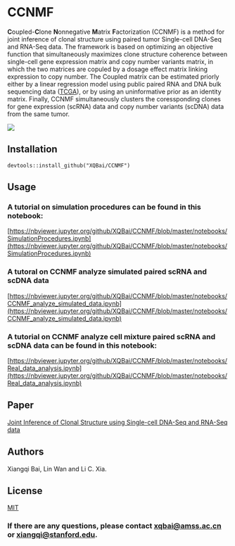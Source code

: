# CCNMF
**C**oupled-**C**lone **N**onnegative **M**atrix **F**actorization (CCNMF) is a method for joint inference of clonal structure using paired tumor Single-cell DNA-Seq and RNA-Seq data. The framework is based on optimizing an objective function that simultaneously maximizes clone structure coherence between single-cell gene expression matrix and copy number variants matrix, in which the two matrices are copuled by a dosage effect matrix linking expression to copy number. The Coupled matrix can be estimated priorly either by a linear regression model using public paired RNA and DNA bulk sequencing data ([TCGA](https://www.cancer.gov/about-nci/organization/ccg/research/structural-genomics/tcga)), or by using an uninformative prior as an identity matrix. Finally, CCNMF simultaneously clusters the coressponding clones for gene expression (scRNA) data and copy number variants (scDNA) data from the same tumor. 

![](https://github.com/XQBai/CCNMF/blob/master/image/CCNMFflow.png)

## Installation

```
devtools::install_github("XQBai/CCNMF")
```
## Usage
### A tutorial on simulation procedures can be found in this notebook:

[https://nbviewer.jupyter.org/github/XQBai/CCNMF/blob/master/notebooks/SimulationProcedures.ipynb](https://nbviewer.jupyter.org/github/XQBai/CCNMF/blob/master/notebooks/SimulationProcedures.ipynb)

### A tutoral on CCNMF analyze simulated paired scRNA and scDNA data

[https://nbviewer.jupyter.org/github/XQBai/CCNMF/blob/master/notebooks/CCNMF_analyze_simulated_data.ipynb](https://nbviewer.jupyter.org/github/XQBai/CCNMF/blob/master/notebooks/CCNMF_analyze_simulated_data.ipynb)
### A tutorial on CCNMF analyze cell mixture paired scRNA and scDNA data can be found in this notebook:

[https://nbviewer.jupyter.org/github/XQBai/CCNMF/blob/master/notebooks/Real_data_analysis.ipynb](https://nbviewer.jupyter.org/github/XQBai/CCNMF/blob/master/notebooks/Real_data_analysis.ipynb)

## Paper
[Joint Inference of Clonal Structure using Single-cell DNA-Seq and RNA-Seq data]()

## Authors

Xiangqi Bai, Lin Wan and Li C. Xia.

## License
[MIT](https://github.com/XQBai/CCNMF/blob/master/LICENSE)

### If there are any questions, please contact xqbai@amss.ac.cn or xiangqi@stanford.edu.

